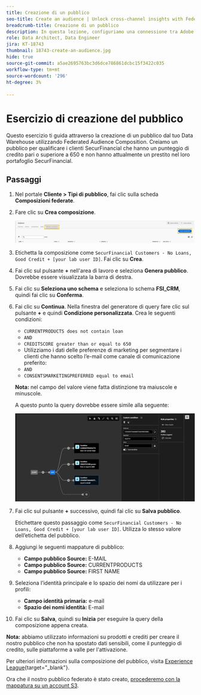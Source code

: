 ```yaml
---
title: Creazione di un pubblico
seo-title: Create an audience | Unlock cross-channel insights with Federated Audience Composition
breadcrumb-title: Creazione di un pubblico
description: In questa lezione, configuriamo una connessione tra Adobe Experience Platform e il tuo Data Warehouse aziendale per abilitare Federated Audience Composition.
role: Data Architect, Data Engineer
jira: KT-18743
thumbnail: 18743-create-an-audience.jpg
hide: true
source-git-commit: a5ae2695763bc3d6dce786861dcbc15f3422c035
workflow-type: tm+mt
source-wordcount: '296'
ht-degree: 3%

---
```



# Esercizio di creazione del pubblico

Questo esercizio ti guida attraverso la creazione di un pubblico dal tuo Data Warehouse utilizzando Federated Audience Composition. Creiamo un pubblico per qualificare i clienti SecurFinancial che hanno un punteggio di credito pari o superiore a 650 e non hanno attualmente un prestito nel loro portafoglio SecurFinancial.

## Passaggi

1. Nel portale **Cliente > Tipi di pubblico**, fai clic sulla scheda **Composizioni federate**.
2. Fare clic su **Crea composizione**.

   ![create-composition](assets/create-composition.png)

3. Etichetta la composizione come `SecurFinancial Customers - No Loans, Good Credit + [your lab user ID]`. Fai clic su **Crea**.

4. Fai clic sul pulsante **+** nell&#39;area di lavoro e seleziona **Genera pubblico**. Dovrebbe essere visualizzata la barra di destra.

5. Fai clic su **Seleziona uno schema** e seleziona lo schema **FSI_CRM**, quindi fai clic su **Conferma**.

6. Fai clic su **Continua**. Nella finestra del generatore di query fare clic sul pulsante **+** e quindi **Condizione personalizzata**. Crea le seguenti condizioni:
   - `CURRENTPRODUCTS does not contain loan`
   - `AND`
   - `CREDITSCORE greater than or equal to 650`
   - Utilizziamo i dati delle preferenze di marketing per segmentare i clienti che hanno scelto l’e-mail come canale di comunicazione preferito:
   - `AND`
   - `CONSENTSMARKETINGPREFERRED equal to email`

   **Nota:** nel campo del valore viene fatta distinzione tra maiuscole e minuscole.

   A questo punto la query dovrebbe essere simile alla seguente:

   ![generatore di query](assets/query-builder.png)

7. Fai clic sul pulsante **+** successivo, quindi fai clic su **Salva pubblico**.

   Etichettare questo passaggio come `SecurFinancial Customers - No Loans, Good Credit + [your lab user ID]`. Utilizza lo stesso valore dell’etichetta del pubblico.

8. Aggiungi le seguenti mappature di pubblico:
   - **Campo pubblico Source:** E-MAIL
   - **Campo pubblico Source:** CURRENTPRODUCTS
   - **Campo pubblico Source:** FIRST NAME

9. Seleziona l’identità principale e lo spazio dei nomi da utilizzare per i profili:
   - **Campo identità primaria:** e-mail
   - **Spazio dei nomi identità:** E-mail

10. Fai clic su **Salva**, quindi su **Inizia** per eseguire la query della composizione appena creata.

**Nota:** abbiamo utilizzato informazioni su prodotti e crediti per creare il nostro pubblico che non ha spostato dati sensibili, come il punteggio di credito, sulle piattaforme a valle per l&#39;attivazione.

Per ulteriori informazioni sulla composizione del pubblico, visita [Experience League](https://experienceleague.adobe.com/en/docs/federated-audience-composition/using/compositions/create-composition/create-composition){target="_blank"}.

Ora che il nostro pubblico federato è stato creato, [procederemo con la mappatura su un account S3](map-federated-audience-to-s3.md).

